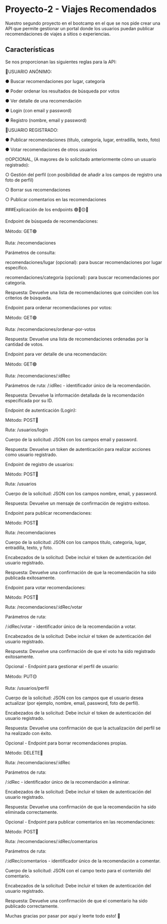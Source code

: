 # Proyecto-2 - Viajes Recomendados

Nuestro segundo proyecto en el bootcamp en el que se nos pide crear una API que permite gestionar un portal donde los usuarios puedan publicar recomendaciones de viajes a sitios o experiencias.

## Características

Se nos proporcionan las siguientes reglas para la API:

🥸USUARIO ANÓNIMO:

  ● Buscar recomendaciones por lugar, categoría
  
  ● Poder ordenar los resultados de búsqueda por votos
  
  ● Ver detalle de una recomendación
  
  ● Login (con email y password)
  
  ● Registro (nombre, email y password)
  

🙂USUARIO REGISTRADO:

  ● Publicar recomendaciones (título, categoría, lugar, entradilla, texto, foto)
  
  ● Votar recomendaciones de otros usuarios


 🤓OPCIONAL, (A mayores de lo solicitado anteriormente cómo un usuario registrado):
  
  ○ Gestión del perfil (con posibilidad de añadir a los campos de registro una foto
    de perfil)
  
  ○ Borrar sus recomendaciones
  
  ○ Publicar comentarios en las recomendaciones

 ###Explicación de los endpoints 🟢🔵🟡🔴

Endpoint de búsqueda de recomendaciones:

Método: GET🟢

Ruta: /recomendaciones

Parámetros de consulta:

recomendaciones/lugar (opcional): para buscar recomendaciones por lugar específico.

recomendaciones/categoria (opcional): para buscar recomendaciones por categoría.

Respuesta: Devuelve una lista de recomendaciones que coinciden con los criterios de búsqueda.


Endpoint para ordenar recomendaciones por votos:

Método: GET🟢

Ruta: /recomendaciones/ordenar-por-votos

Respuesta: Devuelve una lista de recomendaciones ordenadas por la cantidad de votos.


Endpoint para ver detalle de una recomendación:

Método: GET🟢

Ruta: /recomendaciones/:idRec

Parámetros de ruta:
/:idRec -  identificador único de la recomendación.

Respuesta: Devuelve la información detallada de la recomendación especificada por su ID.


Endpoint de autenticación (Login):

Método: POST🔵

Ruta: /usuarios/login

Cuerpo de la solicitud: JSON con los campos email y password.

Respuesta: Devuelve un token de autenticación para realizar acciones como usuario registrado.


Endpoint de registro de usuarios:

Método: POST🔵

Ruta: /usuarios

Cuerpo de la solicitud: JSON con los campos nombre, email, y password.

Respuesta: Devuelve un mensaje de confirmación de registro exitoso.


Endpoint para publicar recomendaciones:

Método: POST🔵

Ruta: /recomendaciones

Cuerpo de la solicitud: JSON con los campos titulo, categoria, lugar, entradilla, texto, y foto.

Encabezados de la solicitud: Debe incluir el token de autenticación del usuario registrado.

Respuesta: Devuelve una confirmación de que la recomendación ha sido publicada exitosamente.


Endpoint para votar recomendaciones:

Método: POST🔵

Ruta: /recomendaciones/:idRec/votar

Parámetros de ruta:

/:idRec/votar -  identificador único de la recomendación a votar.

Encabezados de la solicitud: Debe incluir el token de autenticación del usuario registrado.

Respuesta: Devuelve una confirmación de que el voto ha sido registrado exitosamente.


Opcional - Endpoint para gestionar el perfil de usuario:

Método: PUT🟡

Ruta: /usuarios/perfil

Cuerpo de la solicitud: JSON con los campos que el usuario desea actualizar (por ejemplo, nombre, email, password, foto de perfil).

Encabezados de la solicitud: Debe incluir el token de autenticación del usuario registrado.

Respuesta: Devuelve una confirmación de que la actualización del perfil se ha realizado con éxito.


Opcional - Endpoint para borrar recomendaciones propias.

Método: DELETE🔴

Ruta: /recomendaciones/:idRec

Parámetros de ruta:

/:idRec - identificador único de la recomendación a eliminar.

Encabezados de la solicitud: Debe incluir el token de autenticación del usuario registrado.

Respuesta: Devuelve una confirmación de que la recomendación ha sido eliminada correctamente.


Opcional - Endpoint para publicar comentarios en las recomendaciones:

Método: POST🔵

Ruta: /recomendaciones/:idRec/comentarios

Parámetros de ruta:

/:idRec/comentarios - identificador único de la recomendación a comentar.

Cuerpo de la solicitud: JSON con el campo texto para el contenido del comentario.

Encabezados de la solicitud: Debe incluir el token de autenticación del usuario registrado.

Respuesta: Devuelve una confirmación de que el comentario ha sido publicado correctamente.


Muchas gracias por pasar por aquí y leerte todo esto! 🤗
